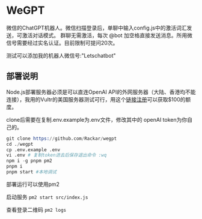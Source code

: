 # WeGPT
微信的ChatGPT机器人。微信扫描登录后，单聊中输入config.js中的激活词汇发送，可激活对话模式。 群聊无需激活，每次 @bot 加空格直接发送消息。所用微信号需要经过实名认证。目前限制可提问20次。

测试可以添加我的机器人微信号:"Letschatbot"

## 部署说明

Node.js部署服务器必须是可以直连OpenAI API的外网服务器（大陆、香港均不能连接），我用的Vultr的美国服务器测试可行，用这个[链接注册](https://www.vultr.com/?ref=9408808-8H)可以获取$100的额度。

clone后需要在复制.env.example为.env文件，修改其中的 openAI token为你自己的。

```s
git clone https://github.com/Rackar/wegpt
cd ./wegpt
cp .env.example .env
vi .env # 复制token进去后保存退出命令 :wq
npm i -g pnpm pm2
pnpm i
pnpm start #本地调试
```

部署运行可以使用pm2 

启动服务 `pm2 start src/index.js`

查看登录二维码 `pm2 logs`

